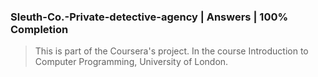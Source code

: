 ### Sleuth-Co.-Private-detective-agency | Answers | 100% Completion

> This is part of the Coursera's project. In the course Introduction to Computer Programming, University of London. 

